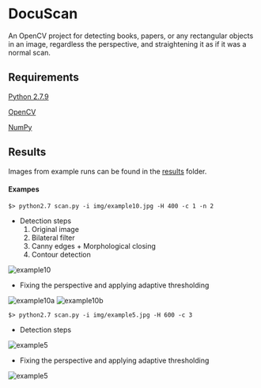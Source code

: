 # DocuScan
An OpenCV project for detecting books, papers, or any rectangular objects in an image, regardless the perspective, and straightening it as if it was a normal scan.

## Requirements
[Python 2.7.9](https://www.python.org/downloads/release/python-279/)

[OpenCV](http://opencv.org)

[NumPy](http://www.numpy.org)

## Results
Images from example runs can be found in the [results](./results) folder.

#### Exampes
    $> python2.7 scan.py -i img/example10.jpg -H 400 -c 1 -n 2

- Detection steps
    1. Original image
    2. Bilateral filter
    3. Canny edges + Morphological closing
    4. Contour detection

![example10](https://raw.githubusercontent.com/agyorev/DocuScan/master/results/example10_400_1.jpg)

- Fixing the perspective and applying adaptive thresholding

![example10a](https://raw.githubusercontent.com/agyorev/DocuScan/master/results/example10_400_1_2_a_final.jpg)
![example10b](https://raw.githubusercontent.com/agyorev/DocuScan/master/results/example10_400_1_2_b_final.jpg)

    $> python2.7 scan.py -i img/example5.jpg -H 600 -c 3

- Detection steps

![example5](https://raw.githubusercontent.com/agyorev/DocuScan/master/results/example5_600_3.jpg)

- Fixing the perspective and applying adaptive thresholding

![example5](https://raw.githubusercontent.com/agyorev/DocuScan/master/results/example5_600_3_final.jpg)
